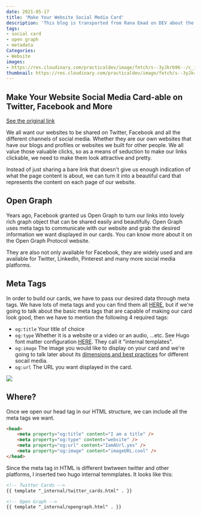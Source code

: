```yaml
---
date: 2021-05-17
title: 'Make Your Website Social Media Card'
description: 'This blog is transported from Rana Emad on DEV about the social card making'
tags:
- social card
- open graph
- metadata
Categories:
- Website
images:
- https://res.cloudinary.com/practicaldev/image/fetch/s--3yJkrb96--/c_imagga_scale,f_auto,fl_progressive,h_420,q_auto,w_1000/https://dev-to-uploads.s3.amazonaws.com/i/y44m89pi90bi8p6g50lc.png
thumbnail: https://res.cloudinary.com/practicaldev/image/fetch/s--3yJkrb96--/c_imagga_scale,f_auto,fl_progressive,h_420,q_auto,w_1000/https://dev-to-uploads.s3.amazonaws.com/i/y44m89pi90bi8p6g50lc.png
---
```

## Make Your Website Social Media Card-able on Twitter, Facebook and More

[See the original link](https://dev.to/ranaemad/make-your-website-social-media-card-able-on-twitter-facebook-and-more-35la#card-image-best-practices)

We all want our websites to be shared on Twitter, Facebook and all the different channels of social media. Whether they are our own websites that have our blogs and profiles or websites we built for other people. We all value those valuable clicks, so as a means of seduction to make our links clickable, we need to make them look attractive and pretty.

Instead of just sharing a bare link that doesn't give us enough indication of what the page content is about, we can turn it into a beautiful card that represents the content on each page of our website.

## Open Graph

Years ago, Facebook granted us Open Graph to turn our links into lovely rich graph object that can be shared easily and beautifully. Open Graph uses meta tags to communicate with our website and grab the desired information we want displayed in our cards. You can know more about it on the Open Graph Protocol website.

They are also not only available for Facebook, they are widely used and are available for Twitter, LinkedIn, Pinterest and many more social media platforms.

## Meta Tags

In order to build our cards, we have to pass our desired data through meta tags. We have lots of meta tags and you can find them all [HERE](https://ogp.me/), but if we're going to talk about the basic meta tags that are capable of making our card look good, then we have to mention the following 4 required tags:
* `og:title`
  Your title of choice
* `og:type`
  Whether it is a website or a video or an audio, ...etc. See Hugo font matter configuration [HERE](https://gohugo.io/templates/internal/). They call it "internal templates".
* `og:image`
  The image you would like to display on your card and we're going to talk later about its [dimensions and best practices](https://dev.to/ranaemad/make-your-website-social-media-card-able-on-twitter-facebook-and-more-35la#card-image-best-practices) for different socail media.
* `og:url`
  The URL you want displayed in the card.

![](https://res.cloudinary.com/practicaldev/image/fetch/s--Pix_2neS--/c_limit%2Cf_auto%2Cfl_progressive%2Cq_auto%2Cw_880/https://cdn.hashnode.com/res/hashnode/image/upload/v1594392173761/CsZCJnrG0.png)

## Where?

Once we open our head tag in our HTML structure, we can include all the meta tags we want.

```md
<head>
    <meta property="og:title" content="I am a title" />
    <meta property="og:type" content="website" />
    <meta property="og:url" content="IamAUrl.yes" />
    <meta property="og:image" content="imageURL.cool" />
</head>
```
Since the meta tag in HTML is different bwtween twitter and other platforms, I inserted two hugo internal temmplates. It looks like this:

```md
<!-- Twitter Cards -->
{{ template "_internal/twitter_cards.html" . }}

<!-- Open Graph -->
{{ template "_internal/opengraph.html" . }}
```
